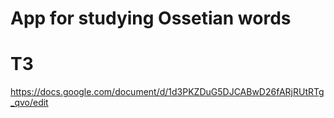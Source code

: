 # App for studying Ossetian words
# ТЗ
https://docs.google.com/document/d/1d3PKZDuG5DJCABwD26fARjRUtRTg_qvo/edit
